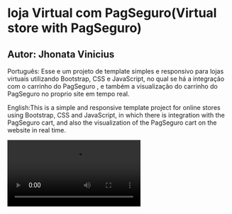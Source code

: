 # loja Virtual com PagSeguro(Virtual store with PagSeguro) 
## Autor: Jhonata Vinicius 
Português: Esse e um projeto de template simples e responsivo para lojas virtuais utilizando Bootstrap, CSS e JavaScript, no qual se há a integração com o carrinho do PagSeguro , e também a visualização do carrinho do PagSeguro no proprio site em tempo real.

English:This is a simple and responsive template project for online stores using Bootstrap, CSS and JavaScript, in which there is integration with the PagSeguro cart, and also the visualization of the PagSeguro cart on the website in real time.

![alt text](https://github.com/jhony2488/Online-Store-With-PagSeguro/blob/master/video/SHOP%20-%20Google%20Chrome%202020-01-22%2012-50-11.mp4 "Video demonstrativo")
